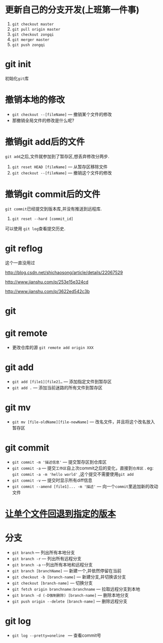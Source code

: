 # 更新自己的分支开发(上班第一件事)

1. `git checkout master`
2. `git pull origin master`
3. `git checkout zongqi`
4. `git merger master`
5. `git push zongqi`

# git init

初始化`git`库



# 撤销本地的修改

- `git checkout --[fileName]` — 撤销某个文件的修改
- 那撤销全局文件的修改是什么呢?



# 撤销git add后的文件

`git add`之后,文件就参加到了暂存区,想丢弃修改分两步.

1. `git reset HEAD [fileName]` — 从暂存区移除文件
2. `git checkout --[fileName]` — 撤销这个文件的修改



# 撤销git commit后的文件

`git commit`已经提交到版本库,并没有推送到远程库.

1. `git reset --hard [commit_id]`

可以使用 `git log`查看提交历史.



# git reflog

这个一直没用过

http://blog.csdn.net/shichaosong/article/details/22067529

http://www.jianshu.com/p/253e15e324cd

http://www.jianshu.com/p/3622ed542c3b

# git



# git remote



- 更改仓库的源  `git remote add origin XXX`



# git add

- `git add [file1][file2]…` — 添加指定文件到暂存区
- `git add .` —  添加当前迷路的所有文件到暂存区



# git mv

- `git mv [file-oldName][file-newName]` — 改名文件，并且将这个改名放入暂存区

# git commit

- `git commit -m '描述信息'` — 提交暂存区到仓库区
- `git commit -a` — 提交`工作区`自上次commit之后的变化，直接到`仓库区` . eg: ` git commit -a -m 'hello world'` ,这个提交不需要使用`git add`
- `git commit -v` — 提交时显示所有diff信息
- `git commit --amend [file1]... -m '描述'` — 向一个`commit`里追加新的改动文件

# [让单个文件回退到指定的版本](http://blog.csdn.net/ikscher/article/details/43851643)



#  分支

-  `git branch` — 列出所有本地分支
-  `git branch -r` — 列出所有远程分支
-  `git branch -a` --列出所有本地和远程分支
-  `git branch [branchName]` — 新建一个,并依然停留在当前
-  `git checkout -b [branch-name]` — 新建分支,并切换该分支
-  `git checkout [branch-name]` — 切换分支
-  `git fetch origin branchname:branchname` — 拉取远程分支到本地
-  `git branch -d (-D强制删除) [branch-name]` — 删除本地分支
-  `git push origin --delete [branch-name]` — 删除远程分支




# git log

- `git log --pretty=oneline ` — 查看commit号
